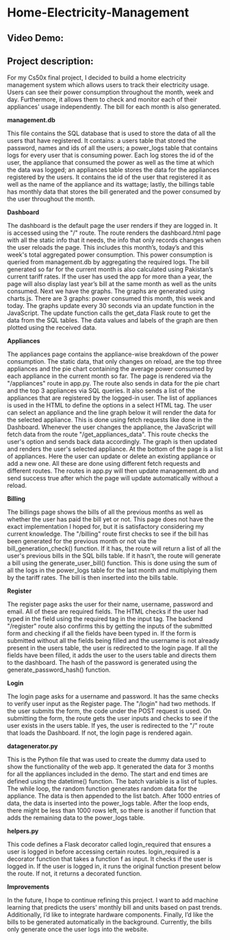 # Home-Electricity-Management

## Video Demo:

## Project description:

For my Cs50x final project, I decided to build a home electricity management system which allows users to track their electricity usage. Users can see their power consumption throughout the month, week and day. Furthermore, it allows them to check and monitor each of their appliances' usage independently. The bill for each month is also generated.

**management.db**

This file contains the SQL database that is used to store the data of all the users that have registered. It contains: a users table that stored the password, names and ids of all the users; a power_logs table that contains logs for every user that is consuming power. Each log stores the id of the user, the appliance that consumed the power as well as the time at which the data was logged; an appliances table stores the data for the appliances registered by the users. It contains the id of the user that registered it as well as the name of the appliance and its wattage; lastly, the billings table has monthly data that stores the bill generated and the power consumed by the user throughout the month.

**Dashboard**

The dashboard is the default page the user renders if they are logged in. It is accessed using the "/" route. The route renders the dashboard.html page with all the static info that it needs, the info that only records changes when the user reloads the page. This includes this month’s, today’s and this week's total aggregated power consumption. This power consumption is queried from management.db by aggregating the required logs. The bill generated so far for the current month is also calculated using Pakistan’s current tariff rates. If the user has used the app for more than a year, the page will also display last year’s bill at the same month as well as the units consumed.
Next we have the graphs. The graphs are generated using charts.js. There are 3 graphs: power consumed this month, this week and today. The graphs update every 30 seconds via an update function in the JavaScript. The update function calls the get_data Flask route to get the data from the SQL tables. The data values and labels of the graph are then plotted using the received data.

**Appliances**

The appliances page contains the appliance-wise breakdown of the power consumption. The static data, that only changes on reload, are the top three appliances and the pie chart containing the average power consumed by each appliance in the current month so far. The page is rendered via the "/appliances" route in app.py. The route also sends in data for the pie chart and the top 3 appliances via SQL queries. It also sends a list of the appliances that are registered by the logged-in user. The list of appliances is used in the HTML to define the options in a select HTML tag. The user can select an appliance and the line graph below it will render the data for the selected appliance. This is done using fetch requests like done in the Dashboard. Whenever the user changes the appliance, the JavaScript will fetch data from the route "/get_appliances_data". This route checks the user's option and sends back data accordingly. The graph is then updated and renders the user's selected appliance.
At the bottom of the page is a list of appliances. Here the user can update or delete an existing appliance or add a new one. All these are done using different fetch requests and different routes. The routes in app.py will then update management.db and send success true after which the page will update automatically without a reload.

**Billing**

The billings page shows the bills of all the previous months as well as whether the user has paid the bill yet or not. This page does not have the exact implementation I hoped for, but it is satisfactory considering my current knowledge. The "/billing" route first checks to see if the bill has been generated for the previous month or not via the bill_generation_check() function. If it has, the route will return a list of all the user's previous bills in the SQL bills table. If it hasn’t, the route will generate a bill using the generate_user_bill() function. This is done using the sum of all the logs in the power_logs table for the last month and multiplying them by the tariff rates. The bill is then inserted into the bills table.

**Register**

The register page asks the user for their name, username, password and email. All of these are required fields. The HTML checks if the user had typed in the field using the required tag in the input tag. The backend "/register" route also confirms this by getting the inputs of the submitted form and checking if all the fields have been typed in. If the form is submitted without all the fields being filled and the username is not already present in the users table, the user is redirected to the login page. If all the fields have been filled, it adds the user to the users table and directs them to the dashboard. The hash of the password is generated using the generate_password_hash() function.

**Login**

The login page asks for a username and password. It has the same checks to verify user input as the Register page. The "/login" had two methods. If the user submits the form, the code under the POST request is used. On submitting the form, the route gets the user inputs and checks to see if the user exists in the users table. If yes, the user is redirected to the "/" route that loads the Dashboard. If not, the login page is rendered again.

**datagenerator.py**

This is the Python file that was used to create the dummy data used to show the functionality of the web app. It generated the data for 3 months for all the appliances included in the demo. The start and end times are defined using the datetime() function. The batch variable is a list of tuples. The while loop, the random function generates random data for the appliance. The data is then appended to the list batch. After 1000 entries of data, the data is inserted into the power_logs table. After the loop ends, there might be less than 1000 rows left, so there is another if function that adds the remaining data to the power_logs table.

**helpers.py**

This code defines a Flask decorator called login_required that ensures a user is logged in before accessing certain routes. login_required is a decorator function that takes a function f as input. It checks if the user is logged in. If the user is logged in, it runs the original function present below the route. If not, it returns a decorated function.

**Improvements**

In the future, I hope to continue refining this project. I want to add machine learning that predicts the users' monthly bill and units based on past trends. Additionally, I’d like to integrate hardware components. Finally, I’d like the bills to be generated automatically in the background. Currently, the bills only generate once the user logs into the website.






